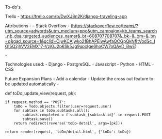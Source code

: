 To-do's

Trello - https://trello.com/b/DwXJ8n2K/django-traveling-app

Attributions -
    - Stack Overflow - (https://stackoverflow.co/teams/?utm_source=adwords&utm_medium=ppc&utm_campaign=kb_teams_search_nb_dsa_targeted_audiences_namer&_bt=608707708707&_bk=&_bm=&_bn=g&gad_source=1&gclid=CjwKCAjwko21BhAPEiwAwfaQCGpQkNfItVodSc_IGI5Q2jhVV2EMX17-VzjGJ2p6Sk5Jg9upcIge6hoCW7oQAvD_BwE)
    
    - 

Technologies used: 
    - Django 
    - PostgreSQL 
    - Javascript
    - Python 
    - HTML 
    - CSS 

Future Expansion Plans 
    - Add a calendar 
    - Update the cross out feature to be updated automatically 
    - 

def toDo_update_view(request, pk):
   
    if request.method == 'POST':
        toDo = Todo.objects.filter(user=request.user)
        for subtask in toDo.subtasks.all():
            subtask.completed = f'subtask_{subtask.id}' in request.POST
            subtask.save()
        return redirect(reverse('toDo-detail', args=[pk]))

    return render(request, 'toDo/detail.html', {'toDo': toDo})
